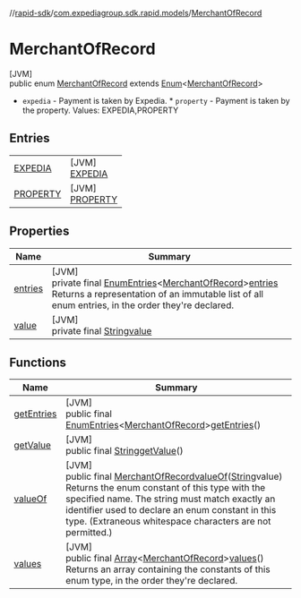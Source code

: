 //[rapid-sdk](../../../index.md)/[com.expediagroup.sdk.rapid.models](../index.md)/[MerchantOfRecord](index.md)

# MerchantOfRecord

[JVM]\
public enum [MerchantOfRecord](index.md) extends [Enum](https://docs.oracle.com/javase/8/docs/api/java/lang/Enum.html)&lt;[MerchantOfRecord](index.md)&gt;

- 
   `expedia` - Payment is taken by Expedia. * `property` - Payment is taken by the property. Values: EXPEDIA,PROPERTY

## Entries

| | |
|---|---|
| [EXPEDIA](-e-x-p-e-d-i-a/index.md) | [JVM]<br>[EXPEDIA](-e-x-p-e-d-i-a/index.md) |
| [PROPERTY](-p-r-o-p-e-r-t-y/index.md) | [JVM]<br>[PROPERTY](-p-r-o-p-e-r-t-y/index.md) |

## Properties

| Name | Summary |
|---|---|
| [entries](index.md#1278494147%2FProperties%2F700308213) | [JVM]<br>private final [EnumEntries](https://kotlinlang.org/api/latest/jvm/stdlib/kotlin.enums/-enum-entries/index.html)&lt;[MerchantOfRecord](index.md)&gt;[entries](index.md#1278494147%2FProperties%2F700308213)<br>Returns a representation of an immutable list of all enum entries, in the order they're declared. |
| [value](index.md#-1651640958%2FProperties%2F700308213) | [JVM]<br>private final [String](https://docs.oracle.com/javase/8/docs/api/java/lang/String.html)[value](index.md#-1651640958%2FProperties%2F700308213) |

## Functions

| Name | Summary |
|---|---|
| [getEntries](get-entries.md) | [JVM]<br>public final [EnumEntries](https://kotlinlang.org/api/latest/jvm/stdlib/kotlin.enums/-enum-entries/index.html)&lt;[MerchantOfRecord](index.md)&gt;[getEntries](get-entries.md)() |
| [getValue](get-value.md) | [JVM]<br>public final [String](https://docs.oracle.com/javase/8/docs/api/java/lang/String.html)[getValue](get-value.md)() |
| [valueOf](value-of.md) | [JVM]<br>public final [MerchantOfRecord](index.md)[valueOf](value-of.md)([String](https://docs.oracle.com/javase/8/docs/api/java/lang/String.html)value)<br>Returns the enum constant of this type with the specified name. The string must match exactly an identifier used to declare an enum constant in this type. (Extraneous whitespace characters are not permitted.) |
| [values](values.md) | [JVM]<br>public final [Array](https://kotlinlang.org/api/latest/jvm/stdlib/kotlin/-array/index.html)&lt;[MerchantOfRecord](index.md)&gt;[values](values.md)()<br>Returns an array containing the constants of this enum type, in the order they're declared. |
